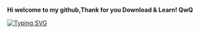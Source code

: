 <b>Hi welcome to my github,Thank for you Download & Learn! QwQ</b>

[![Typing SVG](https://readme-typing-svg.demolab.com/?lines=Hellow+World;For+My+dream)](https://git.io/typing-svg)
